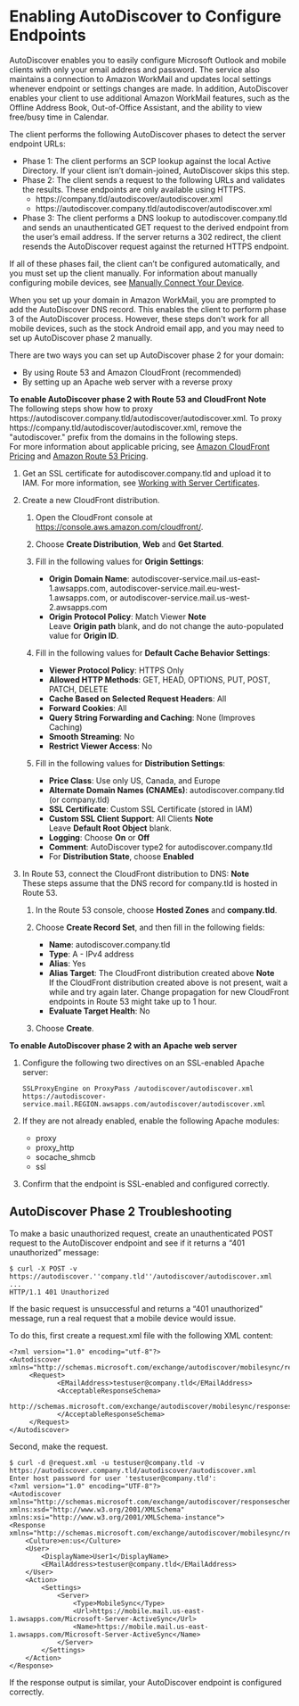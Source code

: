 # Enabling AutoDiscover to Configure Endpoints<a name="autodiscover"></a>

AutoDiscover enables you to easily configure Microsoft Outlook and mobile clients with only your email address and password\. The service also maintains a connection to Amazon WorkMail and updates local settings whenever endpoint or settings changes are made\. In addition, AutoDiscover enables your client to use additional Amazon WorkMail features, such as the Offline Address Book, Out\-of\-Office Assistant, and the ability to view free/busy time in Calendar\. 

The client performs the following AutoDiscover phases to detect the server endpoint URLs:
+ Phase 1: The client performs an SCP lookup against the local Active Directory\. If your client isn’t domain\-joined, AutoDiscover skips this step\.
+ Phase 2: The client sends a request to the following URLs and validates the results\. These endpoints are only available using HTTPS\.
  + https://company\.tld/autodiscover/autodiscover\.xml 
  + https://autodiscover\.company\.tld/autodiscover/autodiscover\.xml
+ Phase 3: The client performs a DNS lookup to autodiscover\.company\.tld and sends an unauthenticated GET request to the derived endpoint from the user’s email address\. If the server returns a 302 redirect, the client resends the AutoDiscover request against the returned HTTPS endpoint\. 

If all of these phases fail, the client can’t be configured automatically, and you must set up the client manually\. For information about manually configuring mobile devices, see [Manually Connect Your Device](https://docs.aws.amazon.com/workmail/latest/userguide/manually_connect_device.html)\.

When you set up your domain in Amazon WorkMail, you are prompted to add the AutoDiscover DNS record\. This enables the client to perform phase 3 of the AutoDiscover process\. However, these steps don't work for all mobile devices, such as the stock Android email app, and you may need to set up AutoDiscover phase 2 manually\.

There are two ways you can set up AutoDiscover phase 2 for your domain:
+ By using Route 53 and Amazon CloudFront \(recommended\)
+ By setting up an Apache web server with a reverse proxy

**To enable AutoDiscover phase 2 with Route 53 and CloudFront**
**Note**  
The following steps show how to proxy https://autodiscover\.company\.tld/autodiscover/autodiscover\.xml\. To proxy https://company\.tld/autodiscover/autodiscover\.xml, remove the "autodiscover\." prefix from the domains in the following steps\.  
For more information about applicable pricing, see [Amazon CloudFront Pricing](https://aws.amazon.com/cloudfront/pricing/) and [Amazon Route 53 Pricing](https://aws.amazon.com/route53/pricing/)\.

1. Get an SSL certificate for autodiscover\.company\.tld and upload it to IAM\. For more information, see [Working with Server Certificates](https://docs.aws.amazon.com/IAM/latest/UserGuide/id_credentials_server-certs.html)\.

1. Create a new CloudFront distribution\.

   1. Open the CloudFront console at [ https://console\.aws\.amazon\.com/cloudfront/](https://console.aws.amazon.com/cloudfront/)\.

   1. Choose **Create Distribution**, **Web** and **Get Started**\.

   1. Fill in the following values for **Origin Settings**:
      + **Origin Domain Name**: autodiscover\-service\.mail\.us\-east\-1\.awsapps\.com, autodiscover\-service\.mail\.eu\-west\-1\.awsapps\.com, or autodiscover\-service\.mail\.us\-west\-2\.awsapps\.com 
      + **Origin Protocol Policy**: Match Viewer
**Note**  
Leave **Origin path** blank, and do not change the auto\-populated value for **Origin ID**\.

   1. Fill in the following values for **Default Cache Behavior Settings**:
      + **Viewer Protocol Policy**: HTTPS Only
      + **Allowed HTTP Methods**: GET, HEAD, OPTIONS, PUT, POST, PATCH, DELETE 
      + **Cache Based on Selected Request Headers**: All 
      + **Forward Cookies**: All 
      + **Query String Forwarding and Caching**: None \(Improves Caching\) 
      + **Smooth Streaming**: No 
      + **Restrict Viewer Access**: No 

   1. Fill in the following values for **Distribution Settings**:
      + **Price Class**: Use only US, Canada, and Europe
      + **Alternate Domain Names \(CNAMEs\)**: autodiscover\.company\.tld \(or company\.tld\)
      + **SSL Certificate**: Custom SSL Certificate \(stored in IAM\)
      + **Custom SSL Client Support**: All Clients
**Note**  
Leave **Default Root Object** blank\.
      + **Logging**: Choose **On** or **Off**
      + **Comment**: AutoDiscover type2 for autodiscover\.company\.tld 
      + For **Distribution State**, choose **Enabled**

1. In Route 53, connect the CloudFront distribution to DNS:
**Note**  
These steps assume that the DNS record for company\.tld is hosted in Route 53\.

   1. In the Route 53 console, choose **Hosted Zones** and **company\.tld**\. 

   1. Choose **Create Record Set**, and then fill in the following fields:
      + **Name**: autodiscover\.company\.tld
      + **Type**: A \- IPv4 address
      + **Alias**: Yes
      + **Alias Target**: The CloudFront distribution created above
**Note**  
If the CloudFront distribution created above is not present, wait a while and try again later\. Change propagation for new CloudFront endpoints in Route 53 might take up to 1 hour\. 
      + **Evaluate Target Health**: No

   1. Choose **Create**\.

**To enable AutoDiscover phase 2 with an Apache web server**

1. Configure the following two directives on an SSL\-enabled Apache server: 

   ```
   SSLProxyEngine on ProxyPass /autodiscover/autodiscover.xml
   https://autodiscover-service.mail.REGION.awsapps.com/autodiscover/autodiscover.xml
   ```

1. If they are not already enabled, enable the following Apache modules:
   + proxy
   + proxy\_http
   + socache\_shmcb
   + ssl

1. Confirm that the endpoint is SSL\-enabled and configured correctly\.

## AutoDiscover Phase 2 Troubleshooting<a name="troubleshooting"></a>

To make a basic unauthorized request, create an unauthenticated POST request to the AutoDiscover endpoint and see if it returns a “401 unauthorized” message:

```
$ curl -X POST -v https://autodiscover.''company.tld''/autodiscover/autodiscover.xml
...
HTTP/1.1 401 Unauthorized
```

If the basic request is unsuccessful and returns a “401 unauthorized” message, run a real request that a mobile device would issue\.

To do this, first create a request\.xml file with the following XML content: 

```
<?xml version="1.0" encoding="utf-8"?>
<Autodiscover xmlns="http://schemas.microsoft.com/exchange/autodiscover/mobilesync/requestschema/2006">
     <Request>
            <EMailAddress>testuser@company.tld</EMailAddress>
            <AcceptableResponseSchema>
             http://schemas.microsoft.com/exchange/autodiscover/mobilesync/responseschema/2006
            </AcceptableResponseSchema>
     </Request>
</Autodiscover>
```

Second, make the request\.

```
$ curl -d @request.xml -u testuser@company.tld -v https://autodiscover.company.tld/autodiscover/autodiscover.xml
Enter host password for user 'testuser@company.tld':
<?xml version="1.0" encoding="UTF-8"?>
<Autodiscover xmlns="http://schemas.microsoft.com/exchange/autodiscover/responseschema/2006" xmlns:xsd="http://www.w3.org/2001/XMLSchema" xmlns:xsi="http://www.w3.org/2001/XMLSchema-instance">
<Response xmlns="http://schemas.microsoft.com/exchange/autodiscover/mobilesync/responseschema/2006">
    <Culture>en:us</Culture>
    <User>
        <DisplayName>User1</DisplayName>
        <EMailAddress>testuser@company.tld</EMailAddress>
    </User>
    <Action>
        <Settings>
            <Server>
                <Type>MobileSync</Type>
                <Url>https://mobile.mail.us-east-1.awsapps.com/Microsoft-Server-ActiveSync</Url>
                <Name>https://mobile.mail.us-east-1.awsapps.com/Microsoft-Server-ActiveSync</Name>
            </Server>
        </Settings>
    </Action>
</Response>
```

If the response output is similar, your AutoDiscover endpoint is configured correctly\.